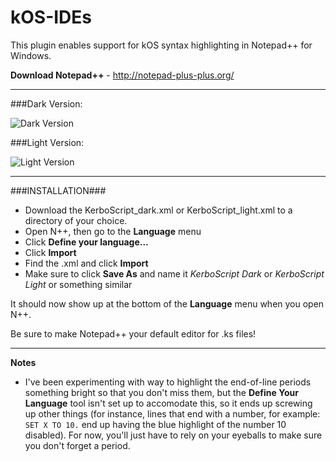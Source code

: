 # kOS-IDEs
This plugin enables support for kOS syntax highlighting in Notepad++ for Windows.

**Download Notepad++** - http://notepad-plus-plus.org/

*****

###Dark Version:

![Dark Version](https://github.com/space-is-hard/EditorTools/blob/develop/NotepadPlusPlus/preview/preview_KerboScript_dark.png "Dark Version")

###Light Version:

![Light Version](https://github.com/space-is-hard/EditorTools/blob/develop/NotepadPlusPlus/preview/preview_KerboScript_light.png "Light Version")

*****

###INSTALLATION###

* Download the KerboScript_dark.xml or KerboScript_light.xml to a directory of your choice.
* Open N++, then go to the **Language** menu
* Click **Define your language...**
* Click **Import**
* Find the .xml and click **Import**
* Make sure to click **Save As** and name it *KerboScript Dark* or *KerboScript Light* or something similar

It should now show up at the bottom of the **Language** menu when you open N++.

Be sure to make Notepad++ your default editor for .ks files!

*****

**Notes**

* I've been experimenting with way to highlight the end-of-line periods something bright so that you don't miss them, but the **Define Your Language** tool isn't set up to accomodate this, so it ends up screwing up other things (for instance, lines that end with a number, for example: `SET X TO 10.` end up having the blue highlight of the number 10 disabled). For now, you'll just have to rely on your eyeballs to make sure you don't forget a period.